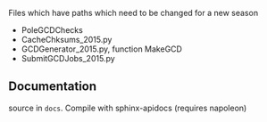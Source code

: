
Files which have paths which need to be changed for a new season

* PoleGCDChecks
* CacheChksums_2015.py
* GCDGenerator_2015.py, function MakeGCD
* SubmitGCDJobs_2015.py

Documentation
-----------------

source in `docs`. Compile with sphinx-apidocs (requires napoleon)
